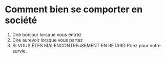 # Comment bien se comporter en société

1. Dire bonjour lorsque vous entrez
2. Dire aurevoir lorsque vous partez
3. SI VOUS ÊTES MALENCONTREuSEMENT EN RETARD
Priez pour votre survie.
